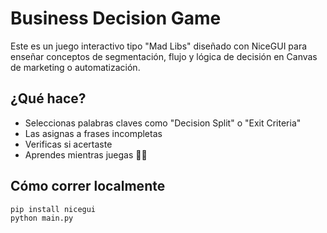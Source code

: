 # Business Decision Game

Este es un juego interactivo tipo "Mad Libs" diseñado con NiceGUI para enseñar conceptos de segmentación, flujo y lógica de decisión en Canvas de marketing o automatización.

## ¿Qué hace?
- Seleccionas palabras claves como "Decision Split" o "Exit Criteria"
- Las asignas a frases incompletas
- Verificas si acertaste
- Aprendes mientras juegas 🧠✨

## Cómo correr localmente

```bash
pip install nicegui
python main.py
